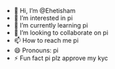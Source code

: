 - 👋 Hi, I’m @Ehetisham
- 👀 I’m interested in pi
- 🌱 I’m currently learning pi
- 💞️ I’m looking to collaborate on pi
- 📫 How to reach me pi
- 😄 Pronouns: pi
- ⚡ Fun fact  pi
plz approve my kyc
